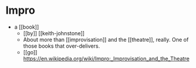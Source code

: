 # Impro

- a [[book]]
  - [[by]] [[keith-johnstone]]
  - About more than [[improvisation]] and the [[theatre]], really. One of those books that over-delivers.
  - [[go]] https://en.wikipedia.org/wiki/Impro:_Improvisation_and_the_Theatre


